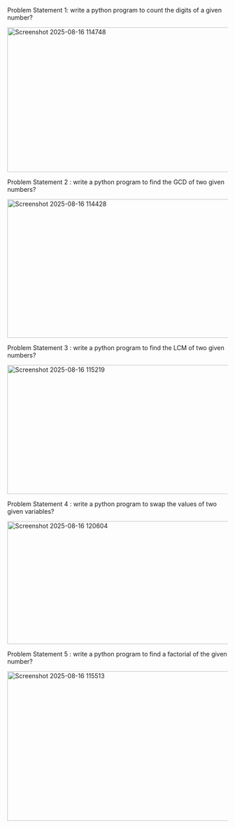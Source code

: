 Problem Statement 1: write a python program to count the digits of a given number?


<img width="1471" height="331" alt="Screenshot 2025-08-16 114748" src="https://github.com/user-attachments/assets/d4eb665b-4424-4b59-8a33-99d709d4e4ad" />

Problem Statement 2 : write a python program to find the GCD of two given numbers?


<img width="1506" height="317" alt="Screenshot 2025-08-16 114428" src="https://github.com/user-attachments/assets/f65187a5-8785-46fa-bd9c-e80cc4ae9c93" />

Problem Statement 3 : write a python program to find the LCM of two given numbers?


<img width="1526" height="295" alt="Screenshot 2025-08-16 115219" src="https://github.com/user-attachments/assets/4397b72a-5604-4970-baec-3d952281107b" />

Problem Statement 4 : write a python program to swap the values of two given variables?



<img width="1521" height="281" alt="Screenshot 2025-08-16 120604" src="https://github.com/user-attachments/assets/0ecfe057-00cf-47d6-8fbe-b00a7d001308" />

Problem Statement 5 : write a python program to find a factorial of the given number?



<img width="1427" height="342" alt="Screenshot 2025-08-16 115513" src="https://github.com/user-attachments/assets/f54f61ce-8fcb-484d-ac65-cf1fb6e5d980" />






